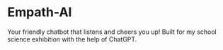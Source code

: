 # Empath-AI
Your friendly chatbot that listens and cheers you up! Built for my school science exhibition with the help of ChatGPT.
